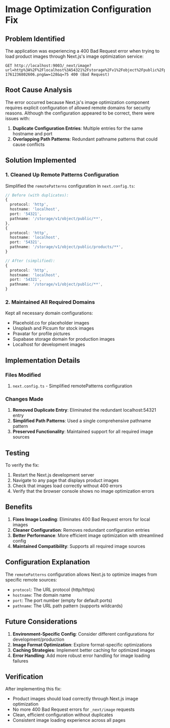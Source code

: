 # Image Optimization Configuration Fix

## Problem Identified

The application was experiencing a 400 Bad Request error when trying to load product images through Next.js's image optimization service:
```
GET http://localhost:9003/_next/image?url=http%3A%2F%2Flocalhost%3A54321%2Fstorage%2Fv1%2Fobject%2Fpublic%2Fproducts%2Fwqefewrgtregh-1761236802606.png&w=128&q=75 400 (Bad Request)
```

## Root Cause Analysis

The error occurred because Next.js's image optimization component requires explicit configuration of allowed remote domains for security reasons. Although the configuration appeared to be correct, there were issues with:

1. **Duplicate Configuration Entries**: Multiple entries for the same hostname and port
2. **Overlapping Path Patterns**: Redundant pathname patterns that could cause conflicts

## Solution Implemented

### 1. Cleaned Up Remote Patterns Configuration

Simplified the `remotePatterns` configuration in `next.config.ts`:

```typescript
// Before (with duplicates):
{
  protocol: 'http',
  hostname: 'localhost',
  port: '54321',
  pathname: '/storage/v1/object/public/**',
},
{
  protocol: 'http',
  hostname: 'localhost',
  port: '54321',
  pathname: '/storage/v1/object/public/products/**',
}

// After (simplified):
{
  protocol: 'http',
  hostname: 'localhost',
  port: '54321',
  pathname: '/storage/v1/object/public/**',
}
```

### 2. Maintained All Required Domains

Kept all necessary domain configurations:
- Placehold.co for placeholder images
- Unsplash and Picsum for stock images
- Pravatar for profile pictures
- Supabase storage domain for production images
- Localhost for development images

## Implementation Details

### Files Modified
1. `next.config.ts` - Simplified remotePatterns configuration

### Changes Made
1. **Removed Duplicate Entry**: Eliminated the redundant localhost:54321 entry
2. **Simplified Path Patterns**: Used a single comprehensive pathname pattern
3. **Preserved Functionality**: Maintained support for all required image sources

## Testing

To verify the fix:

1. Restart the Next.js development server
2. Navigate to any page that displays product images
3. Check that images load correctly without 400 errors
4. Verify that the browser console shows no image optimization errors

## Benefits

1. **Fixes Image Loading**: Eliminates 400 Bad Request errors for local images
2. **Cleaner Configuration**: Removes redundant configuration entries
3. **Better Performance**: More efficient image optimization with streamlined config
4. **Maintained Compatibility**: Supports all required image sources

## Configuration Explanation

The `remotePatterns` configuration allows Next.js to optimize images from specific remote sources:

- `protocol`: The URL protocol (http/https)
- `hostname`: The domain name
- `port`: The port number (empty for default ports)
- `pathname`: The URL path pattern (supports wildcards)

## Future Considerations

1. **Environment-Specific Config**: Consider different configurations for development/production
2. **Image Format Optimization**: Explore format-specific optimizations
3. **Caching Strategies**: Implement better caching for optimized images
4. **Error Handling**: Add more robust error handling for image loading failures

## Verification

After implementing this fix:
- Product images should load correctly through Next.js image optimization
- No more 400 Bad Request errors for `_next/image` requests
- Clean, efficient configuration without duplicates
- Consistent image loading experience across all pages